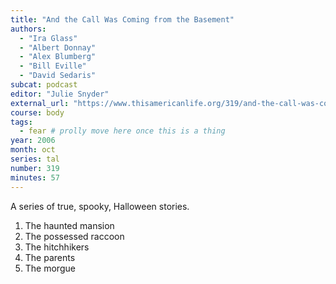 ```yaml
---
title: "And the Call Was Coming from the Basement"
authors:
  - "Ira Glass"
  - "Albert Donnay"
  - "Alex Blumberg"
  - "Bill Eville"
  - "David Sedaris"
subcat: podcast
editor: "Julie Snyder"
external_url: "https://www.thisamericanlife.org/319/and-the-call-was-coming-from-the-basement"
course: body
tags:
  - fear # prolly move here once this is a thing
year: 2006
month: oct
series: tal
number: 319
minutes: 57
---
```


A series of true, spooky, Halloween stories.

1. The haunted mansion
2. The possessed raccoon
3. The hitchhikers
4. The parents
5. The morgue
